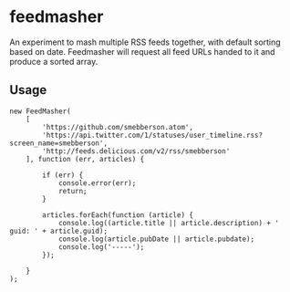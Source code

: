feedmasher
==========

An experiment to mash multiple RSS feeds together, with default sorting based on date. Feedmasher will request all feed URLs handed to it and produce a sorted array.

Usage
-----

```
new FeedMasher(
	[
		'https://github.com/smebberson.atom',
		'https://api.twitter.com/1/statuses/user_timeline.rss?screen_name=smebberson',
		'http://feeds.delicious.com/v2/rss/smebberson'
	], function (err, articles) {

		if (err) {
			console.error(err);
			return;
		}

		articles.forEach(function (article) {
			console.log((article.title || article.description) + ' guid: ' + article.guid);
			console.log(article.pubDate || article.pubdate);
			console.log('-----');
		});

	}
);
```